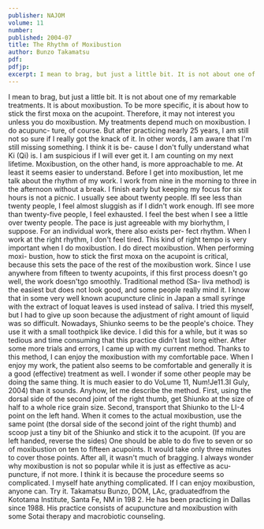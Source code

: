 ```yaml
---
publisher: NAJOM
volume: 11
number:
published: 2004-07
title: The Rhythm of Moxibustion
author: Bunzo Takamatsu
pdf:
pdfjp:
excerpt: I mean to brag, but just a little bit. It is not about one of my remarkable treatments. It is about moxibustion. To be more specific, it is about how to stick the first moxa on the acupoint. Therefore, it may not interest you unless you do moxibustion. My treatments depend much on moxibustion.
---
```


I mean to brag, but just a little bit. It is not about one of my remarkable treatments. It is about moxibustion. To be more specific, it is about how to stick the first moxa on the acupoint. Therefore, it may not interest you unless you do moxibustion. My treatments depend much on moxibustion. I do acupunc- ture, of course. But after practicing nearly 25 years, I am still not so sure if I really got the knack of it. In other words, I am aware that I'm still missing something. I think it is be- cause I don't fully understand what Ki (Qi) is. I am suspicious if I will ever get it. I am counting on my next lifetime. Moxibustion, on the other hand, is more approachable to me. At least it seems easier to understand. Before I get into moxibustion, let me talk about the rhythm of my work. I work from nine in the morning to three in the afternoon without a break. I finish early but keeping my focus for six hours is not a picnic. I usually see about twenty people. Ifl see less than twenty people, I feel almost sluggish as if I didn't work enough. IfI see more than twenty-five people, I feel exhausted. I feel the best when I see a little over twenty people. The pace is just agreeable with my biorhythm, I suppose. For an individual work, there also exists per- fect rhythm. When I work at the right rhythm, I don't feel tired. This kind of right tempo is very important when I do moxibustion. I do direct moxibustion. When performing moxi- bustion, how to stick the first moxa on the acupoint is critical, because this sets the pace of the rest of the moxibustion work. Since I use anywhere from fifteen to twenty acupoints, if this first process doesn't go well, the work doesn'tgo smoothly. Traditional method (Sa- liva method) is the easiest but does not look good, and some people really mind it. I know that in some very well known acupuncture clinic in Japan a small syringe with the extract of loquat leaves is used instead of saliva. I tried this myself, but I had to give up soon because the adjustment of right amount of liquid was so difficult. Nowadays, Shiunko seems to be the people's choice. They use it with a small toothpick like device. I did this for a while, but it was so tedious and time consuming that this practice didn't last long either. After some more trials and errors, I came up with my current method. Thanks to this method, I can enjoy the moxibustion with my comfortable pace. When I enjoy my work, the patient also seems to be comfortable and generally it is a good (effective) treatment as well. I wonder if some other people may be doing the same thing. It is much easier to do VoLume 11, Num!Je11.3I Guly, 2004) than it sounds. Anyhow, let me describe the method. First, using the dorsal side of the second joint of the right thumb, get Shiunko at the size of half to a whole rice grain size. Second, transport that Shiunko to the LI-4 point on the left hand. When it comes to the actual moxibustion, use the same point (the dorsal side of the second joint of the right thumb) and scoop just a tiny bit of the Shiunko and stick it to the acupoint. (If you are left handed, reverse the sides) One should be able to do five to seven or so of moxibustion on ten to fifteen acupoints. It would take only three minutes to cover those points. After all, it wasn't much of bragging. I always wonder why moxibustion is not so popular while it is just as effective as acu- puncture, if not more. I think it is because the procedure seems so complicated. I myself hate anything complicated. If I can enjoy moxibustion, anyone can. Try it. Takamatsu Bunzo, DOM, LAc, graduatedfrom the Kototama Institute, Santa Fe, NM in 198 2. He has been practicing in Dallas since 1988. His practice consists of acupuncture and moxibustion with some Sotai therapy and macrobiotic counseling.
